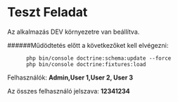 Teszt Feladat
=============

Az alkalmazás DEV környezetre van beállítva.

######Műdödtetés előtt a következőket kell elvégezni:

```
      php bin/console doctrine:schema:update --force
      php bin/console doctrine:fixtures:load
```
Felhasználók: **Admin,User 1,User 2, User 3**

Az összes felhasználó jelszava: **12341234**
